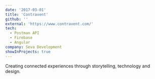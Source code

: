 ```yaml
---
date: '2017-03-01'
title: 'Contravent'
github: ''
external: 'https://www.contravent.com/'
tech:
  - Postman API
  - Firebase
  - Angular
company: Seva Development
showInProjects: true
---
```


Creating connected experiences through storytelling, technology and design.
